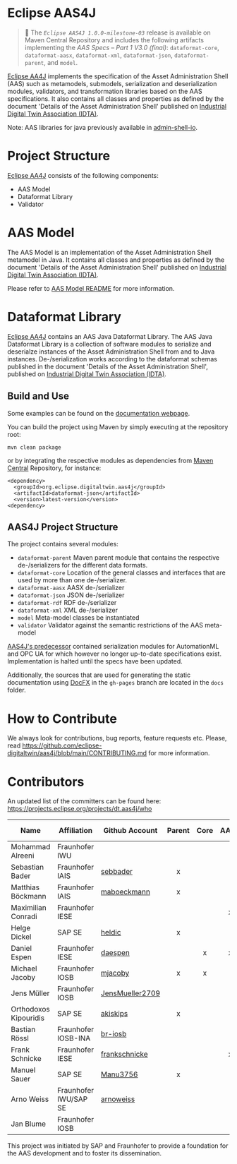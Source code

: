# Eclipse AAS4J

> :newspaper: The _`Eclipse AAS4J 1.0.0-milestone-03`_ release is available on Maven Central Repository and includes the following artifacts implementing the _AAS Specs – Part 1 V3.0 (final)_: `dataformat-core`, `dataformat-aasx`, `dataformat-xml`, `dataformat-json`, `dataformat-parent`, and `model`.

[Eclipse AA4J](https://projects.eclipse.org/projects/dt.aas4j) implements the specification of the Asset Administration Shell (AAS) such as metamodels, submodels, serialization and deserialization modules, validators, and transformation libraries based on the AAS specifications. It also contains all classes and properties as defined by the document 'Details of the Asset Administration Shell' published on [Industrial Digital Twin Association (IDTA)](https://industrialdigitaltwin.org/en/).

Note: AAS libraries for java previously available in [admin-shell-io](https://github.com/admin-shell-io).

# Project Structure

[Eclipse AA4J](https://projects.eclipse.org/projects/dt.aas4j) consists of the following components:
- AAS Model
- Dataformat Library
- Validator

# AAS Model

The AAS Model is an implementation of the Asset Administration Shell
metamodel in Java. It contains all classes and properties as defined by the
document 'Details of the Asset Administration Shell' published on
[Industrial Digital Twin Association (IDTA)](https://industrialdigitaltwin.org/en/).

Please refer to [AAS Model README](model/README.md) for more information.

# Dataformat Library

[Eclipse AA4J](https://projects.eclipse.org/projects/dt.aas4j) contains an AAS Java Dataformat Library. The AAS Java Dataformat Library is a collection of software modules to serialize and deserialze instances of the Asset Administration Shell from and to Java instances. De-/serialization works according to the dataformat schemas published in the document 'Details of the Asset Administration Shell', published on [Industrial Digital Twin Association (IDTA)](https://industrialdigitaltwin.org/en/).


## Build and Use

Some examples can be found on the [documentation webpage](https://admin-shell-io.github.io/java-serializer/).

You can build the project using Maven by simply executing at the repository
root:

`mvn clean package`


or by integrating the respective modules as dependencies from [Maven Central](https://search.maven.org/search?q=aas4j) Repository, for instance:

```
<dependency>
  <groupId>org.eclipse.digitaltwin.aas4j</groupId>
  <artifactId>dataformat-json</artifactId>
  <version>latest-version</version>
<dependency>
```

## AAS4J Project Structure

The project contains several modules:

- `dataformat-parent` Maven parent module that contains the respective de-/serializers for the different data formats.
- `dataformat-core` Location of the general classes and interfaces that are used by more than one de-/serializer.
- `dataformat-aasx` AASX de-/serializer
- `dataformat-json` JSON de-/serializer
- `dataformat-rdf` RDF de-/serializer
- `dataformat-xml` XML de-/serializer
- `model` Meta-model classes be instantiated
- `validator` Validator against the semantic restrictions of the AAS meta-model

[AAS4J's predecessor](https://github.com/admin-shell-io/java-serializer) contained serialization modules for AutomationML
and OPC UA for which however no longer up-to-date specifications exist. Implementation is halted until the specs have been updated.

Additionally, the sources that are used for generating the static documentation using [DocFX](https://dotnet.github.io/docfx/) in the `gh-pages` branch are located in the `docs` folder.



# How to Contribute

We always look for contributions, bug reports, feature requests etc. Please, read https://github.com/eclipse-digitaltwin/aas4j/blob/main/CONTRIBUTING.md for more information.


# Contributors

An updated list of the committers can be found here: https://projects.eclipse.org/projects/dt.aas4j/who

| Name        | Affiliation           | Github Account                                        | Parent | Core  | AASX | JSON | XML | RDF | UA-Nodeset | Validator| AutomationML|
|--- |-----------------------|-------------------------------------------------------| :---: | :---: | :---: | :---: | :---: | :---: | :---: | :---: | :---:|
| Mohammad Alreeni | Fraunhofer IWU        | []()                                                  |  |  |  |  | x |  |  |  |
| Sebastian Bader | Fraunhofer IAIS       | [sebbader](https://github.com/sebbader)               | x |  |  |  |  | x |  | x |  |
| Matthias Böckmann | Fraunhofer IAIS       | [maboeckmann](https://github.com/maboeckmann)         | x |  |  |  |  | x |  | x |  |
| Maximilian Conradi | Fraunhofer IESE       | []()                                                  |  |  | x |  | x |  |  |  |  |
| Helge Dickel | SAP SE                | [heldic](https://github.com/heldic)                   | x |  |  | x | x |  |  |  |  |
| Daniel Espen | Fraunhofer IESE       | [daespen](https://github.com/daespen)                 |  | x | x | x | x |  |  |  |  |
| Michael Jacoby | Fraunhofer IOSB       | [mjacoby](https://github.com/mjacoby)                 | x | x |  | x | x |  |  |  | x |
| Jens Müller | Fraunhofer IOSB       | [JensMueller2709](https://github.com/JensMueller2709) |  |  |  | x |  |  |  |  | x |
| Orthodoxos Kipouridis | SAP SE                | [akiskips](https://github.com/akiskips)               | x |  |  | x | x |  |  |  |  |
| Bastian Rössl | Fraunhofer IOSB-INA   | [br-iosb](https://github.com/br-iosb)                 |  |  |  | x |  |  | x |  |  |
| Frank Schnicke | Fraunhofer IESE       | [frankschnicke](https://github.com/frankschnicke)     |  |  | x |  | x |  |  | x |  |
| Manuel Sauer | SAP SE                | [Manu3756](https://github.com/Manu3756)               | x |  |  |  |  |  |  |  |  |
| Arno Weiss | Fraunhofer IWU/SAP SE | [arnoweiss](https://github.com/arnoweiss)             |  |  |  | x |  |  | x |  |  |
| Jan Blume | Fraunhofer IOSB       | []()                                                  |  |  |  |  |  |  |  |  | x |

This project was initiated by SAP and Fraunhofer to provide a foundation for the AAS development and to foster its dissemination.
